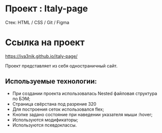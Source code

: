 # Проект : Italy-page

Cтек: HTML / CSS / Git / Figma

# Ссылка на проект

https://iva3nik.github.io/italy-page/

Проект представляет из себя одностраничный сайт.

## **Используемые технологии:**

- При создании проекта использовалась Nested файловая структура по БЭМ;
- Страница свёрстана под разрение 320
- Для построения сеток использовался flex;
- Кнопке задано состояние при наведении указателя мыши :hover;
- Используются модификаторы;
- Используются псевдоклассы.
